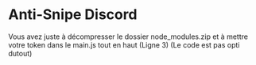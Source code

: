 # Anti-Snipe Discord
Vous avez juste à décompresser le dossier node_modules.zip et à mettre votre token dans le main.js tout en haut (Ligne 3) (Le code est pas opti dutout)
